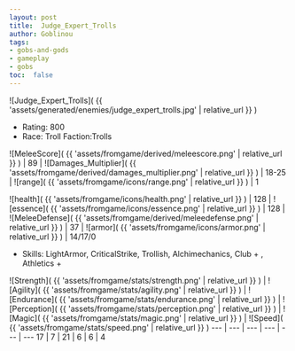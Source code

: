 ```yaml
---
layout: post
title:  Judge_Expert_Trolls
author: Goblinou
tags:
- gobs-and-gods
- gameplay
- gobs
toc:  false
---
```


![Judge_Expert_Trolls]( {{ 'assets/generated/enemies/judge_expert_trolls.jpg' | relative_url }} )
- Rating: 800
- Race: Troll  Faction:Trolls

![MeleeScore]( {{ 'assets/fromgame/derived/meleescore.png' | relative_url }} ) | 89 | ![Damages_Multiplier]( {{ 'assets/fromgame/derived/damages_multiplier.png' | relative_url }} ) | 18-25 | ![range]( {{ 'assets/fromgame/icons/range.png' | relative_url }} ) | 1


![health]( {{ 'assets/fromgame/icons/health.png' | relative_url }} ) | 128 | ![essence]( {{ 'assets/fromgame/icons/essence.png' | relative_url }} ) | 128 | ![MeleeDefense]( {{ 'assets/fromgame/derived/meleedefense.png' | relative_url }} ) | 37 | ![armor]( {{ 'assets/fromgame/icons/armor.png' | relative_url }} ) | 14/17/0

* Skills: LightArmor, CriticalStrike, Trollish, Alchimechanics, Club + , Athletics + 

![Strength]( {{ 'assets/fromgame/stats/strength.png' | relative_url }} ) | ![Agility]( {{ 'assets/fromgame/stats/agility.png' | relative_url }} ) | ![Endurance]( {{ 'assets/fromgame/stats/endurance.png' | relative_url }} ) | ![Perception]( {{ 'assets/fromgame/stats/perception.png' | relative_url }} ) | ![Magic]( {{ 'assets/fromgame/stats/magic.png' | relative_url }} ) | ![Speed]( {{ 'assets/fromgame/stats/speed.png' | relative_url }} )
--- | --- | --- | --- | --- | ---
17 | 7 | 21 | 6 | 6 | 4

